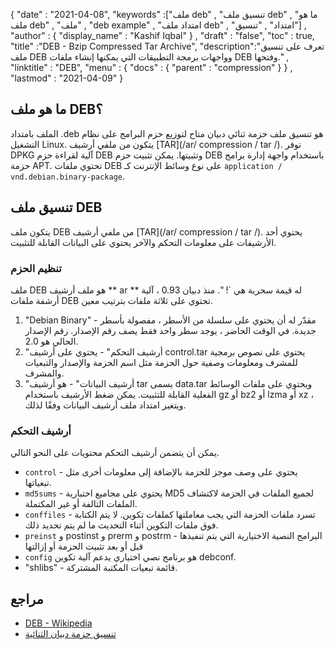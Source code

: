 {
  "date" : "2021-04-08",
  "keywords" :["ملف deb" , "تنسيق ملف deb" , "ما هو ملف deb" , "ملف" , "deb example" , "امتداد ملف deb" , "امتداد" , "تنسيق"] ,
  "author" : {
    "display_name" : "Kashif Iqbal"
} ,
  "draft" : "false",
  "toc" : true,
  "title" :"DEB - Bzip Compressed Tar Archive",
  "description":"تعرف على تنسيق ملف DEB وواجهات برمجة التطبيقات التي يمكنها إنشاء ملفات DEB وفتحها." ,
  "linktitle" : "DEB",
  "menu" : {
    "docs" : {
      "parent" : "compression"
}
} ,
  "lastmod" : "2021-04-09"
}

## ما هو ملف DEB؟

الملف بامتداد .deb هو تنسيق ملف حزمة ثنائي دبيان متاح لتوزيع حزم البرامج على نظام التشغيل Linux. يتكون من ملفي أرشيف [TAR](/ar/ compression / tar /). توفر DPKG آلية لقراءة حزم DEB وتثبيتها. يمكن تثبيت حزم DEB باستخدام واجهة إدارة برامج حزمة APT. تحتوي ملفات DEB على نوع وسائط الإنترنت كـ `application / vnd.debian.binary-package`.

## تنسيق ملف DEB

يتكون ملف DEB من ملفي أرشيف [TAR](/ar/ compression / tar /). يحتوي أحد الأرشيفات على معلومات التحكم والآخر يحتوي على البيانات القابلة للتثبيت.

### تنظيم الحزم

ملف DEB هو ملف أرشيف ** ar ** له قيمة سحرية هي `!<arch> ". منذ دبيان 0.93 ، آلية أرشفة ملفات DEB تحتوي على ثلاثة ملفات بترتيب معين.

1. "Debian Binary" - مقدّر له أن يحتوي على سلسلة من الأسطر ، مفصولة بأسطر جديدة. في الوقت الحاضر ، يوجد سطر واحد فقط يصف رقم الإصدار. رقم الإصدار الحالي هو 2.0.
1. "أرشيف التحكم" - يحتوي على أرشيف control.tar يحتوي على نصوص برمجية للمشرف ومعلومات وصفية حول الحزمة مثل اسم الحزمة والإصدار والتبعيات والمشرف.
1. "أرشيف البيانات" - هو أرشيف tar يسمى data.tar ويحتوي على ملفات الوسائط الفعلية القابلة للتثبيت. يمكن ضغط الأرشيف باستخدام gz أو bz2 أو lzma أو xz ، ويتغير امتداد ملف أرشيف البيانات وفقًا لذلك.

### أرشيف التحكم

يمكن أن يتضمن أرشيف التحكم محتويات على النحو التالي.

* `control` - يحتوي على وصف موجز للحزمة بالإضافة إلى معلومات أخرى مثل تبعياتها.
* `md5sums` - يحتوي على مجاميع اختبارية MD5 لجميع الملفات في الحزمة لاكتشاف الملفات التالفة أو غير المكتملة.
* `conffiles` - تسرد ملفات الحزمة التي يجب معاملتها كملفات تكوين. لا يتم الكتابة فوق ملفات التكوين أثناء التحديث ما لم يتم تحديد ذلك.
* `preinst` و postinst و prerm و postrm - البرامج النصية الاختيارية التي يتم تنفيذها قبل أو بعد تثبيت الحزمة أو إزالتها
* `config` هو برنامج نصي اختياري يدعم آلية تكوين debconf.
* "shlibs" - قائمة تبعيات المكتبة المشتركة.

## مراجع

* [DEB - Wikipedia](https://en.wikipedia.org/wiki/Deb_ (file_format))
* [تنسيق حزمة دبيان الثنائية](https://manpages.debian.org/buster/dpkg-dev/deb.5.en.html)

